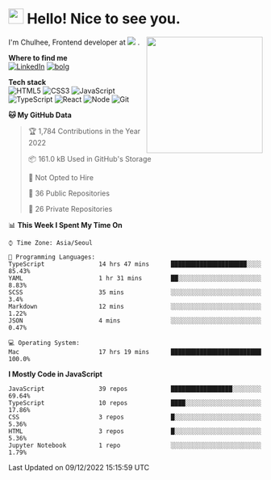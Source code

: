 <h1><img src="https://emojis.slackmojis.com/emojis/images/1531849430/4246/blob-sunglasses.gif?1531849430" width="30"/> Hello! Nice to see you.</h1>
<img align='right' src="https://media.giphy.com/media/M9gbBd9nbDrOTu1Mqx/giphy.gif" width="230">
<p> 
  I'm Chulhee, Frontend developer at 
  <picture>
    <source srcset="https://user-images.githubusercontent.com/39752259/171427454-e07abb6f-2fac-4df5-ae35-354ca7b98a07.png" media="(prefers-color-scheme: dark)">
    <img src="https://user-images.githubusercontent.com/39752259/171427563-c39f16d4-579e-40a6-a908-0bdc2675a160.png">
  </picture>. 
</p>

**Where to find me**  
[![LinkedIn](https://img.shields.io/badge/-LinkedIn-blue?style=flat-square&logo=linkedin)](https://www.linkedin.com/in/chulhee-jang)
[![bolg](https://img.shields.io/badge/-BLOG-lightgrey?style=flat-square)](https://jcon.tistory.com)

**Tech stack**  
![HTML5](https://img.shields.io/badge/-HTML5-F05032?style=flat-square&logo=html5&logoColor=ffffff)
![CSS3](https://img.shields.io/badge/-CSS3-007ACC?style=flat-square&logo=css3)
![JavaScript](https://img.shields.io/badge/-JavaScript-%23F7DF1C?style=flat-square&logo=javascript&logoColor=000000&labelColor=%23F7DF1C&color=%23FFCE5A)
![TypeScript](https://img.shields.io/badge/-TypeScript-007ACC?style=flat-square&logo=typescript&logoColor=white)
![React](https://img.shields.io/badge/-React-222222?style=flat-square&logo=react)
![Node](https://img.shields.io/badge/-Nodejs-43853d?style=flat-square&logo=Node.js&logoColor=white)
![Git](https://img.shields.io/badge/-Git-F05032?style=flat-square&logo=git&logoColor=ffffff)

<!--START_SECTION:waka-->
**🐱 My GitHub Data** 

> 🏆 1,784 Contributions in the Year 2022
 > 
> 📦 161.0 kB Used in GitHub's Storage 
 > 
> 🚫 Not Opted to Hire
 > 
> 📜 36 Public Repositories 
 > 
> 🔑 26 Private Repositories  
 > 
📊 **This Week I Spent My Time On** 

```text
⌚︎ Time Zone: Asia/Seoul

💬 Programming Languages: 
TypeScript               14 hrs 47 mins      █████████████████████░░░░   85.43% 
YAML                     1 hr 31 mins        ██░░░░░░░░░░░░░░░░░░░░░░░   8.83% 
SCSS                     35 mins             ░░░░░░░░░░░░░░░░░░░░░░░░░   3.4% 
Markdown                 12 mins             ░░░░░░░░░░░░░░░░░░░░░░░░░   1.22% 
JSON                     4 mins              ░░░░░░░░░░░░░░░░░░░░░░░░░   0.47%

💻 Operating System: 
Mac                      17 hrs 19 mins      █████████████████████████   100.0%

```

**I Mostly Code in JavaScript** 

```text
JavaScript               39 repos            █████████████████░░░░░░░░   69.64% 
TypeScript               10 repos            ████░░░░░░░░░░░░░░░░░░░░░   17.86% 
CSS                      3 repos             █░░░░░░░░░░░░░░░░░░░░░░░░   5.36% 
HTML                     3 repos             █░░░░░░░░░░░░░░░░░░░░░░░░   5.36% 
Jupyter Notebook         1 repo              ░░░░░░░░░░░░░░░░░░░░░░░░░   1.79%

```



 Last Updated on 09/12/2022 15:15:59 UTC
<!--END_SECTION:waka-->
